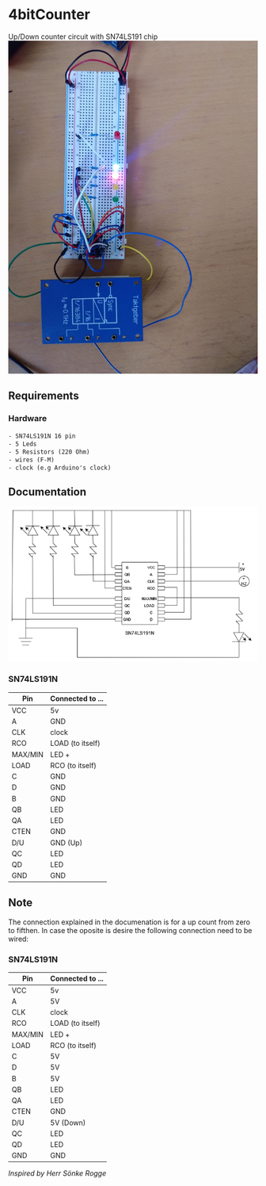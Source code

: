 # 4bitCounter
Up/Down counter circuit with SN74LS191 chip
![Project image](/Images/4bit.png)

## Requirements
### Hardware
    - SN74LS191N 16 pin 
    - 5 Leds 
    - 5 Resistors (220 Ohm)
    - wires (F-M)
    - clock (e.g Arduino's clock)


## Documentation
![Project image](Images/4BITCounter.png)
### SN74LS191N
| Pin | Connected to ...|
|-----|---------------|
| VCC | 5v |
| A | GND |
| CLK | clock |
| RCO | LOAD (to itself)|
| MAX/MIN | LED +|
| LOAD | RCO (to itself) |
| C | GND |
| D | GND |
| B | GND|
| QB | LED |
| QA | LED |
| CTEN | GND |
| D/U | GND (Up) |
| QC | LED|
| QD | LED |
| GND | GND|

## Note
The connection explained in the documenation is for a up count from zero to fifthen. In case the oposite is desire the following connection need to be wired:
### SN74LS191N
| Pin | Connected to ...|
|-----|---------------|
| VCC | 5v |
| A | 5V |
| CLK | clock |
| RCO | LOAD (to itself)|
| MAX/MIN | LED +|
| LOAD | RCO (to itself) |
| C | 5V |
| D | 5V |
| B | 5V |
| QB | LED |
| QA | LED |
| CTEN | GND |
| D/U | 5V (Down) |
| QC | LED|
| QD | LED |
| GND | GND|

_Inspired by Herr Sönke Rogge_
